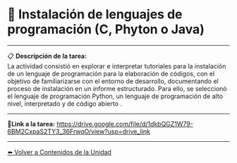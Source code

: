 # 🧩 Instalación de lenguajes de programación (C, Phyton o Java)  

---

📋 **Descripción de la tarea:**  
La actividad consistió en explorar e interpretar tutoriales para la instalación de un lenguaje de programación para la elaboración de códigos, con el objetivo de familiarizarse con el entorno de desarrollo, documentando el proceso de instalación en un informe estructurado. Para ello, se seleccionó el lenguaje de programación Python, un lenguaje de programación de alto nivel, interpretado y de código abierto .

---


📝**Link a la tarea:**
https://drive.google.com/file/d/1dkbQGZ1W79-6BM2CxpaS2TY3_36FrwqO/view?usp=drive_link

---
[⬅️ Volver a Contenidos de la Unidad](../../Introduccion/Contenidos.md)



